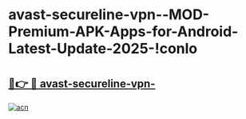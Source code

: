 # avast-secureline-vpn--MOD-Premium-APK-Apps-for-Android-Latest-Update-2025-!conlo

# <h2><a href="https://99ib4r.esa.edu.pl?title=avast-secureline-vpn-&ref=conlo">🔗👉 🔴 avast-secureline-vpn-</a></h2>

[![acn](https://github.com/user-attachments/assets/0f9c940e-d8b0-45ae-aac7-cd30a18b3e1c)](https://99ib4r.esa.edu.pl?title=avast-secureline-vpn-&ref=conlo)


